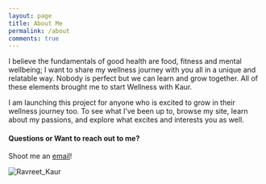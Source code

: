 ```yaml
---
layout: page
title: About Me
permalink: /about
comments: true
---
```


<div class="row justify-content-between">
<div class="col-md-6 pr-5">

<p>I believe the fundamentals of good health are food, fitness and mental wellbeing; I want to share my wellness journey with you all in a unique and relatable way. Nobody is perfect but we can learn and grow together. All of these elements brought me to start Wellness with Kaur.</p>

<p>I am launching this project for anyone who is excited to grow in their wellness journey too. To see what I’ve been up to, browse my site, learn about my passions, and explore what excites and interests you as well.</p>


<h4>Questions or Want to reach out to me?</h4>

<p>Shoot me an <a href="ravreet.kaur97@gmail.com">email</a>!</p>

</div>

<div class="col-md-6">

<div class="sticky-top sticky-top-80">

<p class="mb-5"><img class="shadow-lg" src="{{site.baseurl}}/assets/images/avatar.png" alt="Ravreet_Kaur" /></p>

</div>
</div>

</div>
